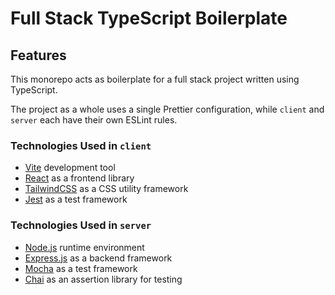 # Full Stack TypeScript Boilerplate

## Features
This monorepo acts as boilerplate for a full stack project written using TypeScript. 

The project as a whole uses a single Prettier configuration, while `client` and `server` each have their own ESLint rules.

### Technologies Used in `client`
- [Vite](https://vitejs.dev/) development tool
- [React](https://reactjs.org/) as a frontend library
- [TailwindCSS](https://tailwindcss.com/) as a CSS utility framework
- [Jest](https://jestjs.io/) as a test framework

### Technologies Used in `server`
- [Node.js](https://nodejs.org/en/) runtime environment
- [Express.js](https://expressjs.com/) as a backend framework
- [Mocha](https://mochajs.org/) as a test framework
- [Chai](https://www.chaijs.com/) as an assertion library for testing

